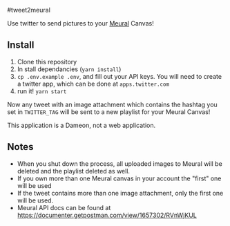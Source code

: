 #tweet2meural

Use twitter to send pictures to your [Meural](https://www.meural.com) Canvas!

## Install
1. Clone this repository
2. In stall dependancies (`yarn install`)
3. `cp .env.example .env`, and fill out your API keys.  You will need to create a twitter app, which can be done at `apps.twitter.com`
4. run it! `yarn start`

Now any tweet with an image attachment which contains the hashtag you set in `TWITTER_TAG` will be sent to a new playlist for your Meural Canvas!

This application is a Dameon, not a web application. 

## Notes
* When you shut down the process, all uploaded images to Meural will be deleted and the playlist deleted as well.
* If you own more than one Meural canvas in your account the "first" one will be used
* If the tweet contains more than one image attachment, only the first one will be used.
* Meural API docs can be found at https://documenter.getpostman.com/view/1657302/RVnWjKUL

